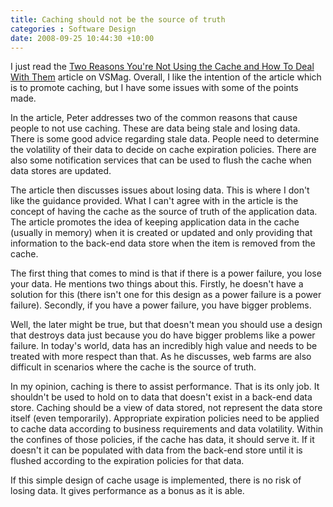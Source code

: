 ```yaml
---
title: Caching should not be the source of truth
categories : Software Design
date: 2008-09-25 10:44:30 +10:00
---
```


I just read the [Two Reasons You're Not Using the Cache and How To Deal With Them][0] article on VSMag. Overall, I like the intention of the article which is to promote caching, but I have some issues with some of the points made. 

In the article, Peter addresses two of the common reasons that cause people to not use caching. These are data being stale and losing data. There is some good advice regarding stale data. People need to determine the volatility of their data to decide on cache expiration policies. There are also some notification services that can be used to flush the cache when data stores are updated.

The article then discusses issues about losing data. This is where I don't like the guidance provided. What I can't agree with in the article is the concept of having the cache as the source of truth of the application data. The article promotes the idea of keeping application data in the cache (usually in memory) when it is created or updated and only providing that information to the back-end data store when the item is removed from the cache.

The first thing that comes to mind is that if there is a power failure, you lose your data. He mentions two things about this. Firstly, he doesn't have a solution for this (there isn't one for this design as a power failure is a power failure). Secondly, if you have a power failure, you have bigger problems. 

Well, the later might be true, but that doesn't mean you should use a design that destroys data just because you do have bigger problems like a power failure. In today's world, data has an incredibly high value and needs to be treated with more respect than that. As he discusses, web farms are also difficult in scenarios where the cache is the source of truth.

In my opinion, caching is there to assist performance. That is its only job. It shouldn't be used to hold on to data that doesn't exist in a back-end data store. Caching should be a view of data stored, not represent the data store itself (even temporarily). Appropriate expiration policies need to be applied to cache data according to business requirements and data volatility. Within the confines of those policies, if the cache has data, it should serve it. If it doesn't it can be populated with data from the back-end store until it is flushed according to the expiration policies for that data.

If this simple design of cache usage is implemented, there is no risk of losing data. It gives performance as a bonus as it is able.

[0]: http://visualstudiomagazine.com/columns/article.aspx?editorialsid=2814&amp;rss=1
